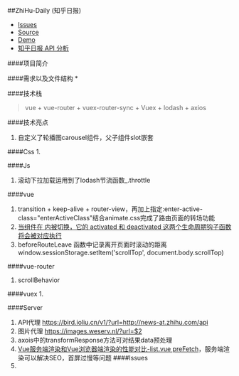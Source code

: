 ##ZhiHu-Daily (知乎日报)
- [Issues]()
- [Source](https://github.com/cs1707/vue-zhihudaily-2.0)
- [Demo]()
- [知乎日报 API 分析](https://github.com/izzyleung/ZhihuDailyPurify/wiki/%E7%9F%A5%E4%B9%8E%E6%97%A5%E6%8A%A5-API-%E5%88%86%E6%9E%90)

####项目简介
> 

####需求以及文件结构
* 


####技术栈
> vue + vue-router + vuex-router-sync + Vuex + lodash + axios

####技术亮点
1. 自定义了轮播图carousel组件，父子组件slot嵌套


####Css
1. 

####Js
1. 滚动下拉加载运用到了lodash节流函数_.throttle

####vue
1. transition + keep-alive + router-view，再加上指定:enter-active-class="enterActiveClass"结合animate.css完成了路由页面的转场功能
2. [当组件在 <keep-alive> 内被切换，它的 activated 和 deactivated 这两个生命周期钩子函数将会被对应执行](https://cn.vuejs.org/v2/api/#activated)
3. beforeRouteLeave 函数中记录离开页面时滚动的距离window.sessionStorage.setItem('scrollTop', document.body.scrollTop)

####vue-router
1. scrollBehavior



####vuex
1. 


####Server
1. API代理 https://bird.ioliu.cn/v1/?url=http://news-at.zhihu.com/api
2. 图片代理 https://images.weserv.nl/?url=$2
3. axois中的transformResponse方法可对结果data预处理
4. [Vue服务端渲染和Vue浏览器端渲染的性能对比-list.vue preFetch](http://www.cnblogs.com/tiedaweishao/p/6644267.html)，服务端渲染可以解决SEO，首屏过慢等问题
####Issues
1. 
